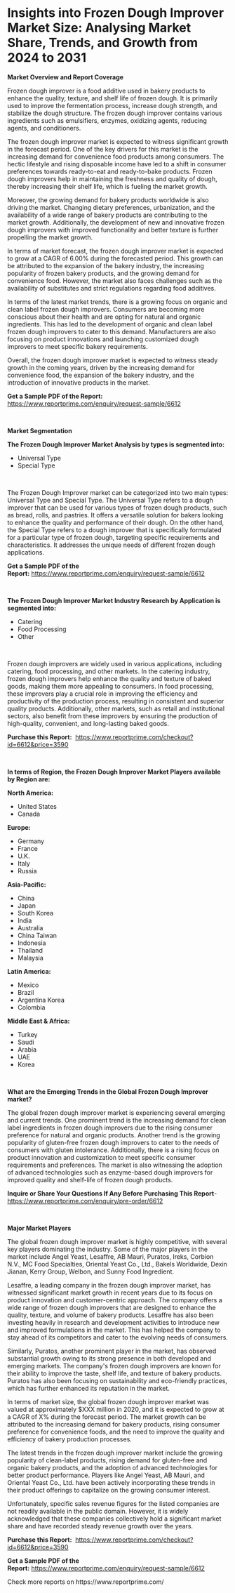 <p><h1>Insights into Frozen Dough Improver Market Size: Analysing Market Share, Trends, and Growth from 2024 to 2031</h1></p><p><strong>Market Overview and Report Coverage</strong></p>
<p><p>Frozen dough improver is a food additive used in bakery products to enhance the quality, texture, and shelf life of frozen dough. It is primarily used to improve the fermentation process, increase dough strength, and stabilize the dough structure. The frozen dough improver contains various ingredients such as emulsifiers, enzymes, oxidizing agents, reducing agents, and conditioners.</p><p>The frozen dough improver market is expected to witness significant growth in the forecast period. One of the key drivers for this market is the increasing demand for convenience food products among consumers. The hectic lifestyle and rising disposable income have led to a shift in consumer preferences towards ready-to-eat and ready-to-bake products. Frozen dough improvers help in maintaining the freshness and quality of dough, thereby increasing their shelf life, which is fueling the market growth.</p><p>Moreover, the growing demand for bakery products worldwide is also driving the market. Changing dietary preferences, urbanization, and the availability of a wide range of bakery products are contributing to the market growth. Additionally, the development of new and innovative frozen dough improvers with improved functionality and better texture is further propelling the market growth.</p><p>In terms of market forecast, the frozen dough improver market is expected to grow at a CAGR of 6.00% during the forecasted period. This growth can be attributed to the expansion of the bakery industry, the increasing popularity of frozen bakery products, and the growing demand for convenience food. However, the market also faces challenges such as the availability of substitutes and strict regulations regarding food additives.</p><p>In terms of the latest market trends, there is a growing focus on organic and clean label frozen dough improvers. Consumers are becoming more conscious about their health and are opting for natural and organic ingredients. This has led to the development of organic and clean label frozen dough improvers to cater to this demand. Manufacturers are also focusing on product innovations and launching customized dough improvers to meet specific bakery requirements.</p><p>Overall, the frozen dough improver market is expected to witness steady growth in the coming years, driven by the increasing demand for convenience food, the expansion of the bakery industry, and the introduction of innovative products in the market.</p></p>
<p><strong>Get a Sample PDF of the Report:</strong> <a href="https://www.reportprime.com/enquiry/request-sample/6612">https://www.reportprime.com/enquiry/request-sample/6612</a></p>
<p>&nbsp;</p>
<p><strong>Market Segmentation</strong></p>
<p><strong>The Frozen Dough Improver Market Analysis by types is segmented into:</strong></p>
<p><ul><li>Universal Type</li><li>Special Type</li></ul></p>
<p>&nbsp;</p>
<p><p>The Frozen Dough Improver market can be categorized into two main types: Universal Type and Special Type. The Universal Type refers to a dough improver that can be used for various types of frozen dough products, such as bread, rolls, and pastries. It offers a versatile solution for bakers looking to enhance the quality and performance of their dough. On the other hand, the Special Type refers to a dough improver that is specifically formulated for a particular type of frozen dough, targeting specific requirements and characteristics. It addresses the unique needs of different frozen dough applications.</p></p>
<p><strong>Get a Sample PDF of the Report:</strong>&nbsp;<a href="https://www.reportprime.com/enquiry/request-sample/6612">https://www.reportprime.com/enquiry/request-sample/6612</a></p>
<p>&nbsp;</p>
<p><strong>The Frozen Dough Improver Market Industry Research by Application is segmented into:</strong></p>
<p><ul><li>Catering</li><li>Food Processing</li><li>Other</li></ul></p>
<p>&nbsp;</p>
<p><p>Frozen dough improvers are widely used in various applications, including catering, food processing, and other markets. In the catering industry, frozen dough improvers help enhance the quality and texture of baked goods, making them more appealing to consumers. In food processing, these improvers play a crucial role in improving the efficiency and productivity of the production process, resulting in consistent and superior quality products. Additionally, other markets, such as retail and institutional sectors, also benefit from these improvers by ensuring the production of high-quality, convenient, and long-lasting baked goods.</p></p>
<p><strong>Purchase this Report:</strong>&nbsp; <a href="https://www.reportprime.com/checkout?id=6612&price=3590">https://www.reportprime.com/checkout?id=6612&price=3590</a></p>
<p>&nbsp;</p>
<p><strong>In terms of Region, the Frozen Dough Improver Market Players available by Region are:</strong></p>
<p>
    <p> <strong> North America: </strong>
        <ul>
            <li>United States</li>
            <li>Canada</li>
        </ul>
        </p> 
    <p> <strong> Europe: </strong>
        <ul>
            <li>Germany</li>
            <li>France</li>
            <li>U.K.</li>
            <li>Italy</li>
            <li>Russia</li>
        </ul>
        </p> 
    <p> <strong> Asia-Pacific: </strong>
        <ul>
            <li>China</li>
            <li>Japan</li>
            <li>South Korea</li>
            <li>India</li>
            <li>Australia</li>
            <li>China Taiwan</li>
            <li>Indonesia</li>
            <li>Thailand</li>
            <li>Malaysia</li>
        </ul>
        </p> 
    <p> <strong> Latin America: </strong>
        <ul>
            <li>Mexico</li>
            <li>Brazil</li>
            <li>Argentina Korea</li>
            <li>Colombia</li>
        </ul>
        </p> 
    <p> <strong> Middle East & Africa: </strong>
        <ul>
            <li>Turkey</li>
            <li>Saudi</li>
            <li>Arabia</li>
            <li>UAE</li>
            <li>Korea</li>
        </ul>
    </p>
    </p>
<p>&nbsp;</p>
<p><strong>What are the Emerging Trends in the Global Frozen Dough Improver market?</strong></p>
<p><p>The global frozen dough improver market is experiencing several emerging and current trends. One prominent trend is the increasing demand for clean label ingredients in frozen dough improvers due to the rising consumer preference for natural and organic products. Another trend is the growing popularity of gluten-free frozen dough improvers to cater to the needs of consumers with gluten intolerance. Additionally, there is a rising focus on product innovation and customization to meet specific consumer requirements and preferences. The market is also witnessing the adoption of advanced technologies such as enzyme-based dough improvers for improved quality and shelf-life of frozen dough products.</p></p>
<p><strong>Inquire or Share Your Questions If Any Before Purchasing This Report</strong>- <a href="https://www.reportprime.com/enquiry/pre-order/6612">https://www.reportprime.com/enquiry/pre-order/6612</a></p>
<p>&nbsp;</p>
<p><strong>Major Market Players</strong></p>
<p><p>The global frozen dough improver market is highly competitive, with several key players dominating the industry. Some of the major players in the market include Angel Yeast, Lesaffre, AB Mauri, Puratos, Ireks, Corbion N.V., MC Food Specialties, Oriental Yeast Co., Ltd., Bakels Worldwide, Dexin Jianan, Kerry Group, Welbon, and Sunny Food Ingredient. </p><p>Lesaffre, a leading company in the frozen dough improver market, has witnessed significant market growth in recent years due to its focus on product innovation and customer-centric approach. The company offers a wide range of frozen dough improvers that are designed to enhance the quality, texture, and volume of bakery products. Lesaffre has also been investing heavily in research and development activities to introduce new and improved formulations in the market. This has helped the company to stay ahead of its competitors and cater to the evolving needs of consumers.</p><p>Similarly, Puratos, another prominent player in the market, has observed substantial growth owing to its strong presence in both developed and emerging markets. The company's frozen dough improvers are known for their ability to improve the taste, shelf life, and texture of bakery products. Puratos has also been focusing on sustainability and eco-friendly practices, which has further enhanced its reputation in the market.</p><p>In terms of market size, the global frozen dough improver market was valued at approximately $XXX million in 2020, and it is expected to grow at a CAGR of X% during the forecast period. The market growth can be attributed to the increasing demand for bakery products, rising consumer preference for convenience foods, and the need to improve the quality and efficiency of bakery production processes.</p><p>The latest trends in the frozen dough improver market include the growing popularity of clean-label products, rising demand for gluten-free and organic bakery products, and the adoption of advanced technologies for better product performance. Players like Angel Yeast, AB Mauri, and Oriental Yeast Co., Ltd. have been actively incorporating these trends in their product offerings to capitalize on the growing consumer interest.</p><p>Unfortunately, specific sales revenue figures for the listed companies are not readily available in the public domain. However, it is widely acknowledged that these companies collectively hold a significant market share and have recorded steady revenue growth over the years.</p></p>
<p><strong>Purchase this Report:</strong>&nbsp;&nbsp;<a href="https://www.reportprime.com/checkout?id=6612&price=3590">https://www.reportprime.com/checkout?id=6612&price=3590</a></p>
<p></p>
<p><strong>Get a Sample PDF of the Report:</strong>&nbsp;<a href="https://www.reportprime.com/enquiry/request-sample/6612">https://www.reportprime.com/enquiry/request-sample/6612</a></p>
<p>Check more reports on https://www.reportprime.com/</p>